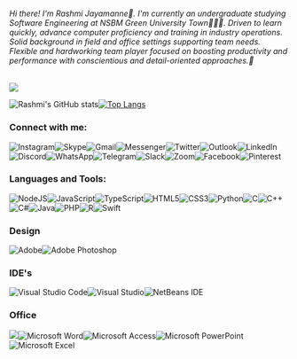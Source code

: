 ###### Hi there! I'm Rashmi Jayamanne👋. I'm currently an undergraduate studying Software Engineering at NSBM Green University Town👩🏻‍🎓. Driven to learn quickly, advance computer proficiency and training in industry operations. Solid background in field and office settings supporting team needs. Flexible and hardworking team player focused on boosting productivity and performance with conscientious and detail-oriented approaches.💯

![](https://komarev.com/ghpvc/?username=rashmi-jay)


![Rashmi's GitHub stats](https://github-readme-stats.vercel.app/api?username=rashmi-jay&show_icons=true&theme=tokyonight)[![Top Langs](https://github-readme-stats.vercel.app/api/top-langs/?username=rashmi-jay)](https://github.com/rashmi-jay/github-readme-stats)

### Connect with me:

<img alt="Instagram" src="https://img.shields.io/badge/Instagram-%23E4405F.svg?style=for-the-badge&logo=Instagram&logoColor=white"/><img alt="Skype" src="https://img.shields.io/badge/Skype-%2300AFF0.svg?style=for-the-badge&logo=Skype&logoColor=white"/><img alt="" src="https://img.shields.io/badge/Snapchat-%23FFFC00.svg?style=for-the-badge&logo=Snapchat&logoColor=white"/><img alt="Gmail" src="https://img.shields.io/badge/Gmail-D14836?style=for-the-badge&logo=gmail&logoColor=white" /><img alt="Messenger" src="https://img.shields.io/badge/Messenger-00B2FF?style=for-the-badge&logo=messenger&logoColor=white" /><img alt="Twitter" src="https://img.shields.io/badge/Twitter-%231DA1F2.svg?style=for-the-badge&logo=Twitter&logoColor=white"/><img alt="Outlook" src="https://img.shields.io/badge/Microsoft_Outlook-0078D4?style=for-the-badge&logo=microsoft-outlook&logoColor=white" /><img alt="LinkedIn" src="https://img.shields.io/badge/linkedin-%230077B5.svg?style=for-the-badge&logo=linkedin&logoColor=white"/><img alt="Discord" src="https://img.shields.io/badge/Discord-%237289DA.svg?style=for-the-badge&logo=discord&logoColor=white"/><img alt="WhatsApp" src="https://img.shields.io/badge/WhatsApp-25D366?style=for-the-badge&logo=whatsapp&logoColor=white"/><img alt="Telegram" src="https://img.shields.io/badge/Telegram-2CA5E0?style=for-the-badge&logo=telegram&logoColor=white" /><img alt="Slack" src="https://img.shields.io/badge/Slack-4A154B?style=for-the-badge&logo=slack&logoColor=white" /><img alt="Zoom" src="https://img.shields.io/badge/Zoom-2D8CFF?style=for-the-badge&logo=zoom&logoColor=white" /><img alt="Facebook" src="https://img.shields.io/badge/Facebook-%231877F2.svg?style=for-the-badge&logo=Facebook&logoColor=white"/><img alt="Pinterest" src="https://img.shields.io/badge/Pinterest-%23E60023.svg?style=for-the-badge&logo=Pinterest&logoColor=white"/>

  
### Languages and Tools:

<img alt="NodeJS" src="https://img.shields.io/badge/node.js-%2343853D.svg?style=for-the-badge&logo=node-dot-js&logoColor=white"><img alt="JavaScript" src="https://img.shields.io/badge/javascript-%23323330.svg?style=for-the-badge&logo=javascript&logoColor=%23F7DF1E"><img alt="TypeScript" src="https://img.shields.io/badge/typescript-%23007ACC.svg?style=for-the-badge&logo=typescript&logoColor=white"><img alt="HTML5" src="https://img.shields.io/badge/html5-%23E34F26.svg?style=for-the-badge&logo=html5&logoColor=white"><img alt="CSS3" src="https://img.shields.io/badge/css3-%231572B6.svg?style=for-the-badge&logo=css3&logoColor=white"><img alt="Python" src="https://img.shields.io/badge/python-%2314354C.svg?style=for-the-badge&logo=python&logoColor=white"><img alt="C" src="https://img.shields.io/badge/c-%2300599C.svg?style=for-the-badge&logo=c&logoColor=white"><img alt="C++" src="https://img.shields.io/badge/c++-%2300599C.svg?style=for-the-badge&logo=c%2B%2B&logoColor=white"><img alt="C#" src="https://img.shields.io/badge/c%23-%23239120.svg?style=for-the-badge&logo=c-sharp&logoColor=white"><img alt="Java" src="https://img.shields.io/badge/java-%23ED8B00.svg?style=for-the-badge&logo=java&logoColor=white"><img alt="PHP" src="https://img.shields.io/badge/php-%23777BB4.svg?style=for-the-badge&logo=php&logoColor=white"/><img alt="R" src="https://img.shields.io/badge/r-%23276DC3.svg?style=for-the-badge&logo=r&logoColor=white"/><img alt="Swift" src="https://img.shields.io/badge/swift-%23FA7343.svg?style=for-the-badge&logo=swift&logoColor=white"/>

### Design

<img alt="Adobe" src="https://img.shields.io/badge/adobe-%23FF0000.svg?style=for-the-badge&logo=adobe&logoColor=white"/><img alt="Adobe Photoshop" src="https://img.shields.io/badge/adobephotoshop-%2331A8FF.svg?style=for-the-badge&logo=adobephotoshop&logoColor=white"/>

### IDE's

<img alt="Visual Studio Code" src="https://img.shields.io/badge/VisualStudioCode-0078d7.svg?style=for-the-badge&logo=visual-studio-code&logoColor=white"/><img alt="Visual Studio" src="https://img.shields.io/badge/VisualStudio-5C2D91.svg?style=for-the-badge&logo=visual-studio&logoColor=white"/><img alt="NetBeans IDE" src="https://img.shields.io/badge/NetBeansIDE-1B6AC6.svg?style=for-the-badge&logo=apache-netbeans-ide&logoColor=white"/>

### Office

<img alr="Microsoft" src="https://img.shields.io/badge/Microsoft-0078D4?style=for-the-badge&logo=microsoft&logoColor=white" /><img alt="Microsoft Word" src="https://img.shields.io/badge/Microsoft_Word-2B579A?style=for-the-badge&logo=microsoft-word&logoColor=white" /><img alt="Microsoft Access" src="https://img.shields.io/badge/Microsoft_Access-A4373A?style=for-the-badge&logo=microsoft-access&logoColor=white" /><img alt="Microsoft PowerPoint" src="https://img.shields.io/badge/Microsoft_PowerPoint-B7472A?style=for-the-badge&logo=microsoft-powerpoint&logoColor=white" /><img alt="Microsoft Excel" src="https://img.shields.io/badge/Microsoft_Excel-217346?style=for-the-badge&logo=microsoft-excel&logoColor=white" />






<!--
**rashmi-jay/rashmi-jay** is a ✨ _special_ ✨ repository because its `README.md` (this file) appears on your GitHub profile.

Here are some ideas to get you started:

- 🔭 I’m currently working on ...
- 🌱 I’m currently learning ...
- 👯 I’m looking to collaborate on ...
- 🤔 I’m looking for help with ...
- 💬 Ask me about ...
- 📫 How to reach me: ...
- 😄 Pronouns: ...
- ⚡ Fun fact: ...
-->
